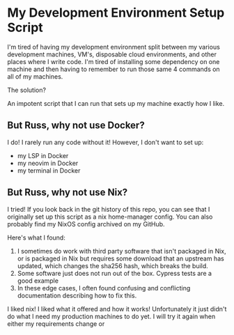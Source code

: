# My Development Environment Setup Script

I'm tired of having my development environment split between my various
development machines, VM's, disposable cloud environments, and other places
where I write code. I'm tired of installing some dependency on one machine and
then having to remember to run those same 4 commands on all of my machines.

The solution?

An impotent script that I can run that sets up my machine exactly how I like.


## But Russ, why not use Docker?

I do! I rarely run any code without it! However, I don't want to set up:
- my LSP in Docker
- my neovim in Docker
- my terminal in Docker

## But Russ, why not use Nix?

I tried! If you look back in the git history of this repo, you can see
that I originally set up this script as a nix home-manager config.
You can also probably find my NixOS config archived on my GitHub.

Here's what I found:

1. I sometimes do work with third party software that isn't packaged in Nix,
or is packaged in Nix but requires some download that an upstream has updated,
which changes the sha256 hash, which breaks the build.
2. Some software just does not run out of the box. Cypress tests are a good
example
3. In these edge cases, I often found confusing and conflicting documentation
describing how to fix this.

I liked nix! I liked what it offered and how it works! Unfortunately it just
didn't do what I need my production machines to do yet. I will try it again
when either my requirements change or 

